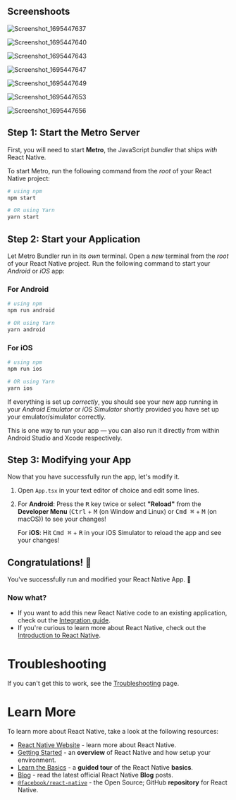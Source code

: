 ## Screenshoots
![Screenshot_1695447637](https://github.com/rodrigo2392/whatsapp-clon/assets/91278835/22343b6d-f50e-4460-8259-e66a7f700d88)

![Screenshot_1695447640](https://github.com/rodrigo2392/whatsapp-clon/assets/91278835/90305f2a-5d8d-4d97-8c1d-69b4b17f58ea)

![Screenshot_1695447643](https://github.com/rodrigo2392/whatsapp-clon/assets/91278835/982eaf39-f252-463f-aa37-a3cf860c8a87)

![Screenshot_1695447647](https://github.com/rodrigo2392/whatsapp-clon/assets/91278835/d61f2e73-49bd-4560-ab86-d426c8085aa6)

![Screenshot_1695447649](https://github.com/rodrigo2392/whatsapp-clon/assets/91278835/9effe368-2dff-4eed-8b69-8867026c9d6a)

![Screenshot_1695447653](https://github.com/rodrigo2392/whatsapp-clon/assets/91278835/68799e97-a6e6-496c-a51c-d3301622694e)

![Screenshot_1695447656](https://github.com/rodrigo2392/whatsapp-clon/assets/91278835/c0d4711e-0862-4777-ad07-c2554f05c8da)




## Step 1: Start the Metro Server

First, you will need to start **Metro**, the JavaScript _bundler_ that ships _with_ React Native.

To start Metro, run the following command from the _root_ of your React Native project:



```bash
# using npm
npm start

# OR using Yarn
yarn start
```

## Step 2: Start your Application

Let Metro Bundler run in its _own_ terminal. Open a _new_ terminal from the _root_ of your React Native project. Run the following command to start your _Android_ or _iOS_ app:

### For Android

```bash
# using npm
npm run android

# OR using Yarn
yarn android
```

### For iOS

```bash
# using npm
npm run ios

# OR using Yarn
yarn ios
```

If everything is set up _correctly_, you should see your new app running in your _Android Emulator_ or _iOS Simulator_ shortly provided you have set up your emulator/simulator correctly.

This is one way to run your app — you can also run it directly from within Android Studio and Xcode respectively.

## Step 3: Modifying your App

Now that you have successfully run the app, let's modify it.

1. Open `App.tsx` in your text editor of choice and edit some lines.
2. For **Android**: Press the <kbd>R</kbd> key twice or select **"Reload"** from the **Developer Menu** (<kbd>Ctrl</kbd> + <kbd>M</kbd> (on Window and Linux) or <kbd>Cmd ⌘</kbd> + <kbd>M</kbd> (on macOS)) to see your changes!

   For **iOS**: Hit <kbd>Cmd ⌘</kbd> + <kbd>R</kbd> in your iOS Simulator to reload the app and see your changes!

## Congratulations! :tada:

You've successfully run and modified your React Native App. :partying_face:

### Now what?

- If you want to add this new React Native code to an existing application, check out the [Integration guide](https://reactnative.dev/docs/integration-with-existing-apps).
- If you're curious to learn more about React Native, check out the [Introduction to React Native](https://reactnative.dev/docs/getting-started).

# Troubleshooting

If you can't get this to work, see the [Troubleshooting](https://reactnative.dev/docs/troubleshooting) page.

# Learn More

To learn more about React Native, take a look at the following resources:

- [React Native Website](https://reactnative.dev) - learn more about React Native.
- [Getting Started](https://reactnative.dev/docs/environment-setup) - an **overview** of React Native and how setup your environment.
- [Learn the Basics](https://reactnative.dev/docs/getting-started) - a **guided tour** of the React Native **basics**.
- [Blog](https://reactnative.dev/blog) - read the latest official React Native **Blog** posts.
- [`@facebook/react-native`](https://github.com/facebook/react-native) - the Open Source; GitHub **repository** for React Native.
